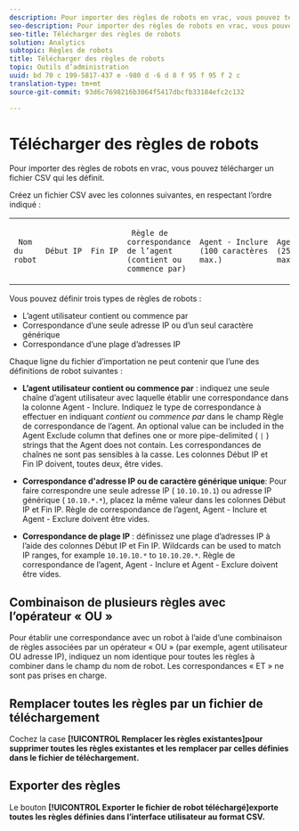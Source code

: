 ```yaml
---
description: Pour importer des règles de robots en vrac, vous pouvez télécharger un fichier CSV qui les définit.
seo-description: Pour importer des règles de robots en vrac, vous pouvez télécharger un fichier CSV qui les définit.
seo-title: Télécharger des règles de robots
solution: Analytics
subtopic: Règles de robots
title: Télécharger des règles de robots
topic: Outils d’administration
uuid: bd 70 c 199-5817-437 e -980 d -6 d 8 f 95 f 95 f 2 c
translation-type: tm+mt
source-git-commit: 93d6c7698216b3064f5417dbcfb33184efc2c132

---
```



# Télécharger des règles de robots

Pour importer des règles de robots en vrac, vous pouvez télécharger un fichier CSV qui les définit.

Créez un fichier CSV avec les colonnes suivantes, en respectant l’ordre indiqué :

<table id="table_770891EF9E4A49F695977BB6446736B5"> 
 <tbody> 
  <tr> 
   <td colname="col1"> <p> <code> Nom du robot</code> </p> </td> 
   <td colname="col2"> <p> <code>Début IP</code> </p> </td> 
   <td colname="col3"> <p> <code>Fin IP</code> </p> </td> 
   <td colname="col4"> <p> <code> Règle de correspondance de l’agent (contient ou commence par)</code> </p> </td> 
   <td colname="col5"> <p> <code>Agent - Inclure (100 caractères max.)</code> </p> </td> 
   <td colname="col6"> <p> <code>Agent - Exclure (255 caractères max.)</code> </p> </td> 
  </tr> 
 </tbody> 
</table>

Vous pouvez définir trois types de règles de robots :

* L’agent utilisateur contient ou commence par
* Correspondance d’une seule adresse IP ou d’un seul caractère générique
* Correspondance d’une plage d’adresses IP

Chaque ligne du fichier d’importation ne peut contenir que l’une des définitions de robot suivantes :

* **L’agent utilisateur contient ou commence par** : indiquez une seule chaîne d’agent utilisateur avec laquelle établir une correspondance dans la colonne Agent - Inclure. Indiquez le type de correspondance à effectuer en indiquant *contient* ou *commence par* dans le champ Règle de correspondance de l’agent. An optional value can be included in the Agent Exclude column that defines one or more pipe-delimited ( `|` ) strings that the Agent does not contain. Les correspondances de chaînes ne sont pas sensibles à la casse. Les colonnes Début IP et Fin IP doivent, toutes deux, être vides.

* **Correspondance d'adresse IP ou de caractère générique unique**: Pour faire correspondre une seule adresse IP ( `10.10.10.1`) ou adresse IP générique ( `10.10.*.*`), placez la même valeur dans les colonnes Début IP et Fin IP. Règle de correspondance de l’agent, Agent - Inclure et Agent - Exclure doivent être vides.

* **Correspondance de plage IP** : définissez une plage d’adresses IP à l’aide des colonnes Début IP et Fin IP. Wildcards can be used to match IP ranges, for example `10.10.10.*` to `10.10.20.*`. Règle de correspondance de l’agent, Agent - Inclure et Agent - Exclure doivent être vides.

## Combinaison de plusieurs règles avec l’opérateur « OU »

Pour établir une correspondance avec un robot à l’aide d’une combinaison de règles associées par un opérateur « OU » (par exemple, agent utilisateur OU adresse IP), indiquez un nom identique pour toutes les règles à combiner dans le champ du nom de robot. Les correspondances « ET » ne sont pas prises en charge.

## Remplacer toutes les règles par un fichier de téléchargement

Cochez la case **[!UICONTROL Remplacer les règles existantes]pour supprimer toutes les règles existantes et les remplacer par celles définies dans le fichier de téléchargement.**

## Exporter des règles

Le bouton **[!UICONTROL Exporter le fichier de robot téléchargé]exporte toutes les règles définies dans l’interface utilisateur au format CSV.**

